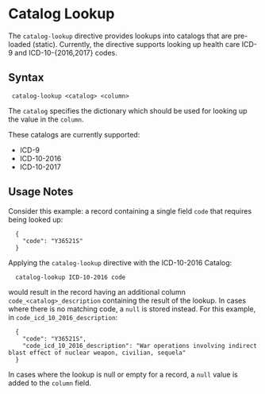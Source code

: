 # Catalog Lookup

The `catalog-lookup` directive provides lookups into catalogs that are pre-loaded
(static). Currently, the directive supports looking up health care ICD-9 and
ICD-10-{2016,2017} codes.

## Syntax

```
 catalog-lookup <catalog> <column>
```

The `catalog` specifies the dictionary which should be used for looking up the value in the `column`.

These catalogs are currently supported:

* ICD-9
* ICD-10-2016
* ICD-10-2017

## Usage Notes

Consider this example: a record containing a single field `code` that requires being looked up:

```
  {
    "code": "Y36521S"
  }
```

Applying the `catalog-lookup` directive with the ICD-10-2016 Catalog:

```
  catalog-lookup ICD-10-2016 code
```

would result in the record having an additional column `code_<catalog>_description` containing
the result of the lookup. In cases where there is no matching code, a `null` is stored instead.
For this example, in `code_icd_10_2016_description`:

```
  {
    "code": "Y36521S",
    "code_icd_10_2016_description": "War operations involving indirect blast effect of nuclear weapon, civilian, sequela"
  }
```

In cases where the lookup is null or empty for a record, a `null` value is added to the `column` field.
